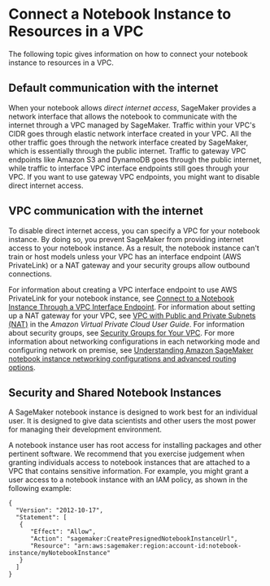 # Connect a Notebook Instance to Resources in a VPC<a name="appendix-notebook-and-internet-access"></a>

The following topic gives information on how to connect your notebook instance to resources in a VPC\.

## Default communication with the internet<a name="appendix-notebook-and-internet-access-default"></a>

When your notebook allows *direct internet access*, SageMaker provides a network interface that allows the notebook to communicate with the internet through a VPC managed by SageMaker\. Traffic within your VPC's CIDR goes through elastic network interface created in your VPC\. All the other traffic goes through the network interface created by SageMaker, which is essentially through the public internet\. Traffic to gateway VPC endpoints like Amazon S3 and DynamoDB goes through the public internet, while traffic to interface VPC interface endpoints still goes through your VPC\. If you want to use gateway VPC endpoints, you might want to disable direct internet access\. 

## VPC communication with the internet<a name="appendix-notebook-and-internet-access-default"></a>

To disable direct internet access, you can specify a VPC for your notebook instance\. By doing so, you prevent SageMaker from providing internet access to your notebook instance\. As a result, the notebook instance can't train or host models unless your VPC has an interface endpoint \(AWS PrivateLink\) or a NAT gateway and your security groups allow outbound connections\. 

For information about creating a VPC interface endpoint to use AWS PrivateLink for your notebook instance, see [Connect to a Notebook Instance Through a VPC Interface Endpoint](notebook-interface-endpoint.md)\. For information about setting up a NAT gateway for your VPC, see [VPC with Public and Private Subnets \(NAT\)](https://docs.aws.amazon.com/AmazonVPC/latest/UserGuide/VPC_Scenario2.html) in the *Amazon Virtual Private Cloud User Guide*\. For information about security groups, see [Security Groups for Your VPC](https://docs.aws.amazon.com/AmazonVPC/latest/UserGuide/VPC_SecurityGroups.html)\. For more information about networking configurations in each networking mode and configuring network on premise, see [Understanding Amazon SageMaker notebook instance networking configurations and advanced routing options](http://aws.amazon.com/blogs/machine-learning/understanding-amazon-sagemaker-notebook-instance-networking-configurations-and-advanced-routing-options/)\. 

## Security and Shared Notebook Instances<a name="appendix-notebook-and-single-user"></a>

A SageMaker notebook instance is designed to work best for an individual user\. It is designed to give data scientists and other users the most power for managing their development environment\.

A notebook instance user has root access for installing packages and other pertinent software\. We recommend that you exercise judgement when granting individuals access to notebook instances that are attached to a VPC that contains sensitive information\. For example, you might grant a user access to a notebook instance with an IAM policy, as shown in the following example:

```
{
  "Version": "2012-10-17",
  "Statement": [
   {
      "Effect": "Allow",
      "Action": "sagemaker:CreatePresignedNotebookInstanceUrl",
      "Resource": "arn:aws:sagemaker:region:account-id:notebook-instance/myNotebookInstance"
   }
  ]
}
```

 